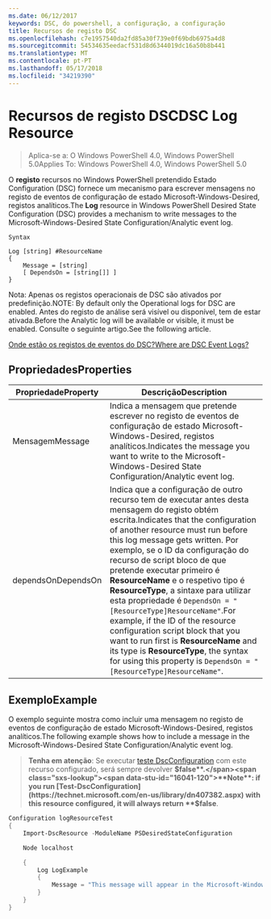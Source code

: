 ```yaml
---
ms.date: 06/12/2017
keywords: DSC, do powershell, a configuração, a configuração
title: Recursos de registo DSC
ms.openlocfilehash: c7e1957540da2fd85a30f739e0f69bdb6975a4d8
ms.sourcegitcommit: 54534635eedacf531d8d6344019dc16a50b8b441
ms.translationtype: MT
ms.contentlocale: pt-PT
ms.lasthandoff: 05/17/2018
ms.locfileid: "34219390"
---
```

# <a name="dsc-log-resource"></a><span data-ttu-id="16041-103">Recursos de registo DSC</span><span class="sxs-lookup"><span data-stu-id="16041-103">DSC Log Resource</span></span>

> <span data-ttu-id="16041-104">Aplica-se a: O Windows PowerShell 4.0, Windows PowerShell 5.0</span><span class="sxs-lookup"><span data-stu-id="16041-104">Applies To: Windows PowerShell 4.0, Windows PowerShell 5.0</span></span>

<span data-ttu-id="16041-105">O __registo__ recursos no Windows PowerShell pretendido Estado Configuration (DSC) fornece um mecanismo para escrever mensagens no registo de eventos de configuração de estado Microsoft-Windows-Desired, registos analíticos.</span><span class="sxs-lookup"><span data-stu-id="16041-105">The __Log__ resource in Windows PowerShell Desired State Configuration (DSC) provides a mechanism to write messages to the Microsoft-Windows-Desired State Configuration/Analytic event log.</span></span>

```
Syntax

Log [string] #ResourceName
{
    Message = [string]
    [ DependsOn = [string[]] ]
}
```

<span data-ttu-id="16041-106">Nota: Apenas os registos operacionais de DSC são ativados por predefinição.</span><span class="sxs-lookup"><span data-stu-id="16041-106">NOTE: By default only the Operational logs for DSC are enabled.</span></span>
<span data-ttu-id="16041-107">Antes do registo de análise será visível ou disponível, tem de estar ativada.</span><span class="sxs-lookup"><span data-stu-id="16041-107">Before the Analytic log will be available or visible, it must be enabled.</span></span>
<span data-ttu-id="16041-108">Consulte o seguinte artigo.</span><span class="sxs-lookup"><span data-stu-id="16041-108">See the following article.</span></span>

[<span data-ttu-id="16041-109">Onde estão os registos de eventos do DSC?</span><span class="sxs-lookup"><span data-stu-id="16041-109">Where are DSC Event Logs?</span></span>](https://msdn.microsoft.com/en-us/powershell/dsc/troubleshooting#where-are-dsc-event-logs)

## <a name="properties"></a><span data-ttu-id="16041-110">Propriedades</span><span class="sxs-lookup"><span data-stu-id="16041-110">Properties</span></span>
|  <span data-ttu-id="16041-111">Propriedade</span><span class="sxs-lookup"><span data-stu-id="16041-111">Property</span></span>  |  <span data-ttu-id="16041-112">Descrição</span><span class="sxs-lookup"><span data-stu-id="16041-112">Description</span></span>   |
|---|---|
| <span data-ttu-id="16041-113">Mensagem</span><span class="sxs-lookup"><span data-stu-id="16041-113">Message</span></span>| <span data-ttu-id="16041-114">Indica a mensagem que pretende escrever no registo de eventos de configuração de estado Microsoft-Windows-Desired, registos analíticos.</span><span class="sxs-lookup"><span data-stu-id="16041-114">Indicates the message you want to write to the Microsoft-Windows-Desired State Configuration/Analytic event log.</span></span>|
| <span data-ttu-id="16041-115">dependsOn</span><span class="sxs-lookup"><span data-stu-id="16041-115">DependsOn</span></span> | <span data-ttu-id="16041-116">Indica que a configuração de outro recurso tem de executar antes desta mensagem do registo obtém escrita.</span><span class="sxs-lookup"><span data-stu-id="16041-116">Indicates that the configuration of another resource must run before this log message gets written.</span></span> <span data-ttu-id="16041-117">Por exemplo, se o ID da configuração do recurso de script bloco de que pretende executar primeiro é __ResourceName__ e o respetivo tipo é __ResourceType__, a sintaxe para utilizar esta propriedade é `DependsOn = "[ResourceType]ResourceName"`.</span><span class="sxs-lookup"><span data-stu-id="16041-117">For example, if the ID of the resource configuration script block that you want to run first is __ResourceName__ and its type is __ResourceType__, the syntax for using this property is `DependsOn = "[ResourceType]ResourceName"`.</span></span>|

## <a name="example"></a><span data-ttu-id="16041-118">Exemplo</span><span class="sxs-lookup"><span data-stu-id="16041-118">Example</span></span>

<span data-ttu-id="16041-119">O exemplo seguinte mostra como incluir uma mensagem no registo de eventos de configuração de estado Microsoft-Windows-Desired, registos analíticos.</span><span class="sxs-lookup"><span data-stu-id="16041-119">The following example shows how to include a message in the Microsoft-Windows-Desired State Configuration/Analytic event log.</span></span>

> <span data-ttu-id="16041-120">**Tenha em atenção**: Se executar [teste DscConfiguration](https://technet.microsoft.com/en-us/library/dn407382.aspx) com este recurso configurado, será sempre devolver **$false**.</span><span class="sxs-lookup"><span data-stu-id="16041-120">**Note**: if you run [Test-DscConfiguration](https://technet.microsoft.com/en-us/library/dn407382.aspx) with this resource configured, it will always return **$false**.</span></span>

```powershell
Configuration logResourceTest
{
    Import-DscResource -ModuleName PSDesiredStateConfiguration

    Node localhost

    {
        Log LogExample
        {
            Message = "This message will appear in the Microsoft-Windows-Desired State Configuration/Analytic event log."
        }
    }
}
```